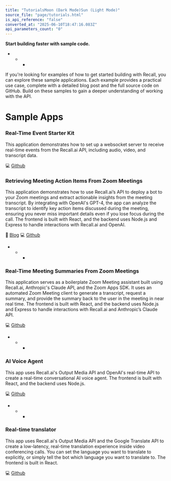 ```yaml
---
title: "TutorialsMoon (Dark Mode)Sun (Light Mode)"
source_file: "page/tutorials.html"
is_api_reference: "false"
converted_at: "2025-06-10T18:47:16.083Z"
api_parameters_count: "0"
---
```

**Start building faster with sample code.**
- * *

If you're looking for examples of how to get started building with Recall, you can explore these sample applications. Each example provides a practical use case, complete with a detailed blog post and the full source code on GitHub. Build on these samples to gain a deeper understanding of working with the API.

# Sample Apps

[](#sample-apps)

### Real-Time Event Starter Kit

[](#real-time-event-starter-kit)

This application demonstrates how to set up a websocket server to receive real-time events from the Recall.ai API, including audio, video, and transcript data.

💻 [Github](https://github.com/recallai/real-time-event-starter-kit)

### Retrieving Meeting Action Items From Zoom Meetings

[](#retrieving-meeting-action-items-from-zoom-meetings)

This application demonstrates how to use Recall.ai’s API to deploy a bot to your Zoom meetings and extract actionable insights from the meeting transcript. By integrating with OpenAI's GPT-4, the app can analyze the transcript to identify key action items discussed during the meeting, ensuring you never miss important details even if you lose focus during the call. The frontend is built with React, and the backend uses Node.js and Express to handle interactions with Recall.ai and OpenAI.

📝 [Blog](https://www.recall.ai/post/generating-meeting-action-items-with-recall-ai?utm_source=API_Docs) 💻 [Github](https://github.com/recallai/meeting-action-items-bot)
- * *

### Real-Time Meeting Summaries From Zoom Meetings

[](#real-time-meeting-summaries-from-zoom-meetings)

This application serves as a boilerplate Zoom Meeting assistant built using Recall.ai, Anthropic's Claude API, and the Zoom Apps SDK. It uses an automated Zoom Meeting client to generate a transcript, request a summary, and provide the summary back to the user in the meeting in near real time. The frontend is built with React, and the backend uses Node.js and Express to handle interactions with Recall.ai and Anthropic’s Claude API.

💻 [Github](https://github.com/zoom/meetingbot-recall-sample)
- * *

### AI Voice Agent

[](#ai-voice-agent)

This app uses Recall.ai's Output Media API and OpenAI's real-time API to create a real-time conversational AI voice agent. The frontend is built with React, and the backend uses Node.js.

💻 [Github](https://github.com/recallai/voice-agent-demo)
- * *

### Real-time translator

[](#real-time-translator)

This app uses Recall.ai's Output Media API and the Google Translate API to create a low-latency, real-time translation experience inside video conferencing calls. You can set the language you want to translate to explicitly, or simply tell the bot which language you want to translate to. The frontend is built in React.

💻 [Github](https://github.com/recallai/real-time-translator-demo)
